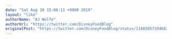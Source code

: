 ```yaml
---
date: "Sat Aug 10 15:06:11 +0000 2019"
layout: "like"
authorName: "AJ Wolfe"
authorUrl: "https://twitter.com/DisneyFoodBlog"
originalPost: "https://twitter.com/DisneyFoodBlog/status/1160205710468222976"
---
```

